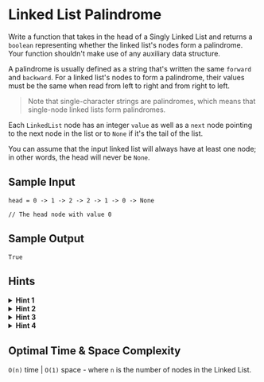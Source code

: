 # Linked List Palindrome

Write a function that takes in the head of a Singly Linked List and returns a `boolean` representing whether the linked list's nodes form a palindrome. Your function shouldn't make use of any auxiliary data structure.

A palindrome is usually defined as a string that's written the same `forward` and `backward`. For a linked list's nodes to form a palindrome, their values must be the same when read from left to right and from right to left.
> Note that single-character strings are palindromes, which means that single-node linked lists form palindromes.

Each `LinkedList` node has an integer `value` as well as a `next` node pointing to the next node in the list or to `None` if it's the tail of the list.

You can assume that the input linked list will always have at least one node; in other words, the head will never be `None`.

## Sample Input

```plaintext
head = 0 -> 1 -> 2 -> 2 -> 1 -> 0 -> None

// The head node with value 0
```

## Sample Output

```plaintext
True
```

## Hints

<details>
<summary><b>Hint 1</b></summary>

Think about comparing two nodes at a time. To determine if the linked list's nodes form a palindrome, which two nodes should we compare?

</details>

<details>
<summary><b>Hint 2</b></summary>

Following `Hint #1`, to determine if the linked list's nodes form a palindrome, we'll want to compare the first and last node, the second and second-to-last node, the third and third-to-last node, etc.. How can we compare all of these nodes recursively?

</details>

<details>
<summary><b>Hint 3</b></summary>

Putting aside the recursive solution hinted at in `Hint #2`, we can solve this problem iteratively and with no auxiliary space if we know how to reverse a linked list. How can reversing the linked list (or part of it) help us solve this problem?

</details>

<details>
<summary><b>Hint 4</b></summary>

Try reversing the second half of the linked list and then comparing nodes in the first half and in the reversed second half by simply iterating through both halves at the same time. You'll have to figure out where the second half of the linked list begins in order to reverse it.

</details>

## Optimal Time & Space Complexity

`O(n)` time | `O(1)` space - where `n` is the number of nodes in the Linked List.

